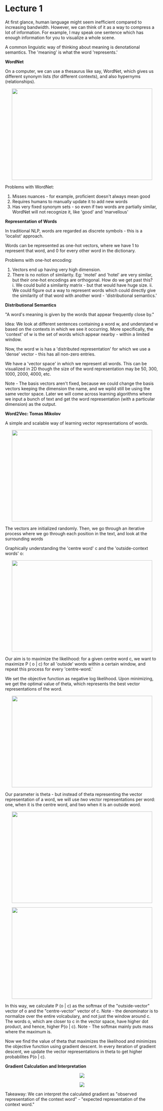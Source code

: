 # Lecture 1

At first glance, human language might seem inefficient compared to increasing bandwidth. However, we can think of it as a way to compress a lot of information. For example, I may speak one sentence which has enough information for you to visualize a whole scene.

A common linguistic way of thinking about meaning is denotational semantics. The 'meaning' is what the word 'represents.'

**WordNet**

On a computer, we can use a thesaurus like say, WordNet, which gives us different synonym lists (for different contexts), and also hypernyms (relationships).
<p align="center">
  <img width="460" height="300" src="https://user-images.githubusercontent.com/21968647/63219238-4740f900-c122-11e9-9178-cf47034a6d93.png">
</p>

Problems with WordNet: 
1. Misses nuances - for example, proficient doesn't always mean good
2. Requires humans to manually update it to add new words
3. Has very fixed synonym sets - so even if two words are partially similar, WordNet will not recognize it, like 'good' and 'marvellous'

**Representation of Words**

In traditional NLP, words are regarded as discrete symbols - this is a 'localist' approach.

Words can be represented as one-hot vectors, where we have 1 to represent that word, and 0 for every other word in the dictionary. 

Problems with one-hot encoding:
1. Vectors end up having very high dimension.
2. There is no notion of similarity. Eg: 'motel' and 'hotel' are very similar, but their one-hot encodings are orthogonal. How do we get past this?    
    i. We could build a similarity matrix - but that would have huge size.
    ii. We could figure out a way to represent words which could directly give the similarity of that word with another word - 'distributional semantics.'

**Distributional Semantics**

"A word's meaning is given by the words that appear frequently close by."

Idea: We look at different sentences containing a word w, and understand w based on the contexts in which we see it occurring. More specifically, the 'context' of w is the set of words which appear nearby - within a limited window.

Now, the word w is has a 'distributed representation' for which we use a 'dense' vector - this has all non-zero entries.

We have a 'vector space' in which we represent all words. This can be visualized in 2D though the size of the word representation may be 50, 300, 1000, 2000, 4000, etc.

Note - The basis vectors aren't fixed, because we could change the basis vectors keeping the dimension the name, and we wpild still be using the same vector space. Later we will come across learning algorithms where we input a bunch of text and get the word representation (with a particular dimension) as the output.

**Word2Vec: Tomas Mikolov**

A simple and scalable way of learning vector representations of words.

<p align="center">
  <img width="460" height="300" src="https://user-images.githubusercontent.com/21968647/63219490-cd137300-c127-11e9-8089-48d76d50c103.png">
</p>

The vectors are initialized randomly. Then, we go through an iterative process where we go through each position in the text, and look at the surrounding words 

Graphically understanding the 'centre word' c and the 'outside-context words' o:

<p align="center">
  <img width="460" height="300" src="https://user-images.githubusercontent.com/21968647/63219503-fcc27b00-c127-11e9-8b9f-3bc61c64b815.png">
</p>

Our aim is to maximize the likelihood: for a given centre word c, we want to maximize P ( o | c) for all 'outside' words within a certain window, and repeat this process for every 'centre-word.'

We set the objective function as negative log likelihood. Upon minimizing, we get the optimal value of theta, which represents the best vector representations of the word.

<p align="center">
  <img width="460" height="300" src="https://user-images.githubusercontent.com/21968647/63641936-9da2c000-c66b-11e9-82f7-1c68863146f0.png">
</p>

Our parameter is theta - but instead of theta representing the vector representation of a word, we will use *two* vector representations per word: one, when it is the centre word, and two when it is an outside word.

<p align="center">
  <img width="460" height="300" src="https://user-images.githubusercontent.com/21968647/63642028-09d1f380-c66d-11e9-9f5b-2747bd29d404.png">
</p>

<p align="center">
  <img width="460" height="300" src="https://user-images.githubusercontent.com/21968647/63642203-d1ccaf80-c670-11e9-9754-a8f5ab92a437.png">
</p>

In this way, we calculate P (o | c) as the softmax of the "outside-vector" vector of o and the "centre-vector" vector of c. Note - the denominator is to normalize over the entire volcabulary, and not just the window around c. The words o, which are closer to c in the vector space, have higher dot product, and hence, higher P(o | c).
Note - The softmax mainly puts mass where the maximum is.

Now we find the value of theta that maximizes the likelihood and minimizes the objective function using gradient descent. In every iteration of gradient descent, we update the vector representations in theta to get higher probabilites P(o | c).

**Gradient Calculation and Interpretation**

<p align="center">
  <img src="https://user-images.githubusercontent.com/21968647/63642994-0cd4e000-c67d-11e9-8915-7949099857c3.png">
</p>

<p align="center">
  <img src="https://user-images.githubusercontent.com/21968647/63643031-9be1f800-c67d-11e9-9a55-7bef9e2d3903.png">
</p>

Takeaway: We can interpret the calculated gradient as "observed representation of the context word" - "expected representation of the context word."








